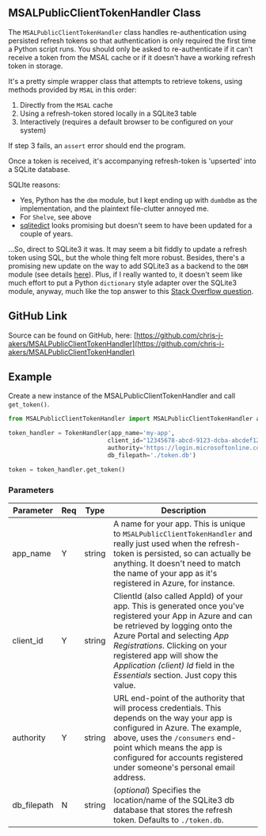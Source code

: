 ## MSALPublicClientTokenHandler Class

The `MSALPublicClientTokenHandler` class handles re-authentication using persisted refresh tokens so that authentication is only required the first time a Python script runs. You should only be asked to re-authenticate if it can't receive a token from the MSAL cache or if it doesn't have a working refresh token in storage.

It's a pretty simple wrapper class that attempts to retrieve tokens, using methods provided by `MSAL` in this order:

1. Directly from the `MSAL` cache
2. Using a refresh-token stored locally in a SQLite3 table
3. Interactively (requires a default browser to be configured on your system)

If step 3 fails, an `assert` error should end the program.

Once a token is received, it's accompanying refresh-token is 'upserted' into a SQLite database.

SQLIte reasons:

* Yes, Python has the `dbm` module, but I kept ending up with `dumbdbm` as the implementation, and the plaintext file-clutter annoyed me.
* For `Shelve`, see above 
* [sqlitedict](https://pypi.org/project/sqlitedict/) looks promising but doesn't seem to have been updated for a couple of years.

...So, direct to SQLite3 it was. It may seem a bit fiddly to update a refresh token using SQL, but the whole thing felt more robust. Besides, there's a promising new update on the way to add SQLite3 as a backend to the `DBM` module (see details [here](https://discuss.python.org/t/new-default-preferred-dbm-backend/44228/26)). Plus, if I really wanted to, it doesn't seem like much effort to put a Python `dictionary` style adapter over the SQLite3 module, anyway, much like the top answer to this [Stack Overflow question](https://stackoverflow.com/questions/47237807/use-sqlite-as-a-keyvalue-store).

## GitHub Link

Source can be found on GitHub, here: [https://github.com/chris-j-akers/MSALPublicClientTokenHandler](https://github.com/chris-j-akers/MSALPublicClientTokenHandler)

## Example

Create a new instance of the MSALPublicClientTokenHandler and call `get_token()`.


```python
from MSALPublicClientTokenHandler import MSALPublicClientTokenHandler as TokenHandler

token_handler = TokenHandler(app_name='my-app',
                            client_id="12345678-abcd-9123-dcba-abcdef123456",
                            authority='https://login.microsoftonline.com/consumers',
                            db_filepath='./token.db')

token = token_handler.get_token()
```
### Parameters

| Parameter     | Req | Type     | Description                                                                                                                                                                                                                                                                                                                    |
|---------------|-----|----------|--------------------------------------------------------------------------------------------------------------------------------------------------------------------------------------------------------------------------------------------------------------------------------------------------------------------------------|
| app_name    | Y   | string | A name for your app. This is unique to `MSALPublicClientTokenHandler` and really just used when the refresh-token is persisted, so can actually be anything. It doesn't need to match the name of your app as it's registered in Azure, for instance.                                                                                      |
| client_id   | Y   | string | ClientId (also called AppId) of your app. This is generated once you've registered your App in Azure and can be retrieved by logging onto the Azure Portal and selecting *App Registrations*. Clicking on your registered app will show the *Application (client) Id* field in the *Essentials* section. Just copy this value. |
| authority   | Y   | string | URL end-point of the authority that will process credentials. This depends on the way your app is configured in Azure. The example, above, uses the `/consumers` end-point which means the app is configured for accounts registered under someone's personal email address.                                                   |
| db_filepath | N   | string | (*optional*) Specifies the location/name of the SQLite3 db database that stores the refresh token. Defaults to `./token.db`.                                                                                                                                                                                                   |                                                                                                                                                                   |
